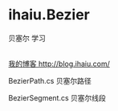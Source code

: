 # ihaiu.Bezier
贝塞尔 学习

<br>
<a href="http://blog.ihaiu.com/" target="_bank">我的博客 http://blog.ihaiu.com/</a>

<br>

BezierPath.cs 贝塞尔路径

BezierSegment.cs 贝塞尔线段